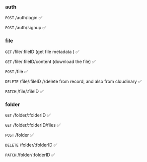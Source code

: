 ### auth
`POST`     /auth/login ✅

`POST`     /auth/signup ✅


### file
`GET`         /file/:fileID  (get file metadata ) ✅

`GET`         /file/:fileID/content  (download the file) ✅

`POST`        /file ✅

`DELETE`    /file/:fileID //delete from record, and also from cloudinary ✅

`PATCH`      /file/:fileID ✅


### folder
`GET`   /folder/:folderID ✅

`GET`   /folder/:folderID/files ✅

`POST` /folder ✅

`DELETE`  /folder/:folderID ✅

`PATCH` /folder/:folderID ✅
